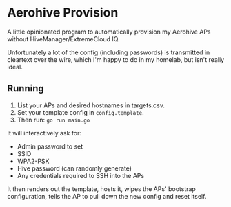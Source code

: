 # Aerohive Provision

A little opinionated program to automatically provision my Aerohive APs without HiveManager/ExtremeCloud IQ.

Unfortunately a lot of the config (including passwords) is transmitted in cleartext over the wire, which I'm happy to do in my homelab, but isn't really ideal.

## Running

1. List your APs and desired hostnames in targets.csv.
1. Set your template config in `config.template`.
1. Then run: `go run main.go`

It will interactively ask for:
* Admin password to set
* SSID
* WPA2-PSK
* Hive password (can randomly generate)
* Any credentials required to SSH into the APs

It then renders out the template, hosts it, wipes the APs' bootstrap configuration, tells the AP to pull down the new config and reset itself.
